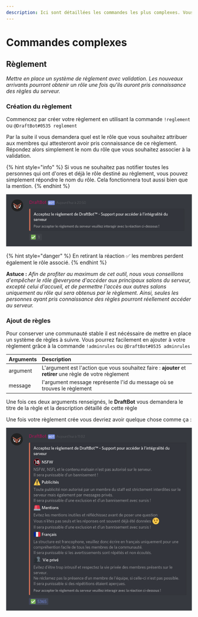 ```yaml
---
description: Ici sont détaillées les commandes les plus complexes. Vous pouvez trouver
---
```


# Commandes complexes

## Règlement

_Mettre en place un système de règlement avec validation. Les nouveaux arrivants pourront obtenir un rôle une fois qu'ils auront pris connaissance des règles du serveur._

### Création du règlement

Commencez par créer votre règlement en utilisant la commande `!reglement` ou `@DraftBot#0535 reglement`

Par la suite il vous demandera quel est le rôle que vous souhaitez attribuer aux membres qui attesteront avoir pris connaissance de ce règlement. Répondez alors simplement le nom du rôle que vous souhaitez associer à la validation.

{% hint style="info" %}
Si vous ne souhaitez pas notifier toutes les personnes qui ont d'ores et déjà le rôle destiné au règlement, vous pouvez simplement répondre le nom du rôle. Cela fonctionnera tout aussi bien que la mention.
{% endhint %}

![Exemple de r&#xE8;glement apr&#xE8;s cr&#xE9;ation](.gitbook/assets/reglement.png)

{% hint style="danger" %}
En retirant la réaction ✅ les membres perdent également le rôle associé.
{% endhint %}

**Astuce :** _Afin de profiter au maximum de cet outil, nous vous conseillons d'empêcher le rôle @everyone d'accéder aux principaux salons du serveur, excepté celui d'accueil, et de permettre l'accès aux autres salons uniquement au rôle qui sera obtenus par le règlement. Ainsi, seules les personnes ayant pris connaissance des règles pourront réellement accéder au serveur._ 

### Ajout de règles

Pour conserver une communauté stable il est nécéssaire de mettre en place un système de règles à suivre. Vous pourrez facilement en ajouter à votre règlement grâce à la commande `!adminrules` ou `@DraftBot#0535 adminrules`

| Arguments | Description |
| :--- | :--- |
| argument | L'argument est l'action que vous souhaitez faire : **ajouter** et **retirer** une règle de votre règlement |
| message | I'argument message représente l'id du message où se trouves le règlement  |

Une fois ces deux arguments renseignés, le **DraftBot** vous demandera le titre de la règle et la description détaillé de cette règle 

Une fois votre règlement crée vous devriez avoir quelque chose comme ça :

![](.gitbook/assets/rules.png)


